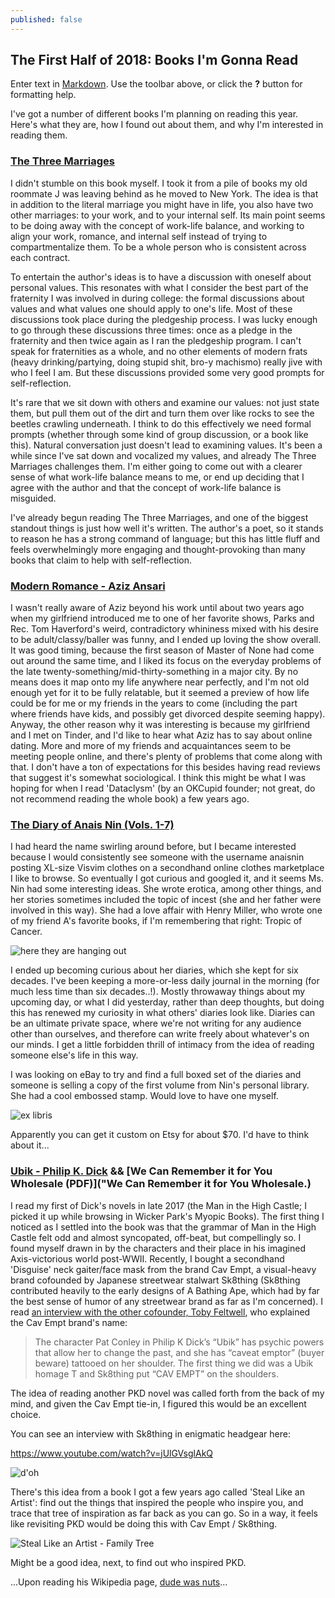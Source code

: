 ```yaml
---
published: false
---
```

## The First Half of 2018: Books I'm Gonna Read

Enter text in [Markdown](http://daringfireball.net/projects/markdown/). Use the toolbar above, or click the **?** button for formatting help.

I've got a number of different books I'm planning on reading this year. Here's what they are, how I found out about them, and why I'm interested in reading them.

### [The Three Marriages](https://www.amazon.com/Three-Marriages-Reimagining-Work-Relationship/dp/159448435X)

I didn't stumble on this book myself. I took it from a pile of books my old roommate J was leaving behind as he moved to New York. The idea is that in addition to the literal marriage you might have in life, you also have two other marriages: to your work, and to your internal self. Its main point seems to be doing away with the concept of work-life balance, and working to align your work, romance, and internal self instead of trying to compartmentalize them. To be a whole person who is consistent across each contract.

To entertain the author's ideas is to have a discussion with oneself about personal values. This resonates with what I consider the best part of the fraternity I was involved in during college: the formal discussions about values and what values one should apply to one's life. Most of these discussions took place during the pledgeship process. I was lucky enough to go through these discussions three times: once as a pledge in the fraternity and then twice again as I ran the pledgeship program. I can't speak for fraternities as a whole, and no other elements of modern frats (heavy drinking/partying, doing stupid shit, bro-y machismo) really jive with who I feel I am. But these discussions provided some very good prompts for self-reflection. 

It's rare that we sit down with others and examine our values: not just state them, but pull them out of the dirt and turn them over like rocks to see the beetles crawling underneath. I think to do this effectively we need formal prompts (whether through some kind of group discussion, or a book like this). Natural conversation just doesn't lead to examining values. It's been a while since I've sat down and vocalized my values, and already The Three Marriages challenges them. I'm either going to come out with a clearer sense of what work-life balance means to me, or end up deciding that I agree with the author and that the concept of work-life balance is misguided.

I've already begun reading The Three Marriages, and one of the biggest standout things is just how well it's written. The author's a poet, so it stands to reason he has a strong command of language; but this has little fluff and feels overwhelmingly more engaging and thought-provoking than many books that claim to help with self-reflection.

### [Modern Romance - Aziz Ansari](https://www.amazon.com/Modern-Romance-Aziz-Ansari/dp/0143109251)

I wasn't really aware of Aziz beyond his work until about two years ago when my girlfriend introduced me to one of her favorite shows, Parks and Rec. Tom Haverford's weird, contradictory whininess mixed with his desire to be adult/classy/baller was funny, and I ended up loving the show overall. It was good timing, because the first season of Master of None had come out around the same time, and I liked its focus on the everyday problems of the late twenty-something/mid-thirty-something in a major city. By no means does it map onto my life anywhere near perfectly, and I'm not old enough yet for it to be fully relatable, but it seemed a preview of how life could be for me or my friends in the years to come (including the part where friends have kids, and possibly get divorced despite seeming happy). Anyway, the other reason why it was interesting is because my girlfriend and I met on Tinder, and I'd like to hear what Aziz has to say about online dating. More and more of my friends and acquaintances seem to be meeting people online, and there's plenty of problems that come along with that. I don't have a ton of expectations for this besides having read reviews that suggest it's somewhat sociological. I think this might be what I was hoping for when I read 'Dataclysm' (by an OKCupid founder; not great, do not recommend reading the whole book) a few years ago.

### [The Diary of Anais Nin (Vols. 1-7)](https://www.amazon.com/gp/product/B011M9IRT8/ref=series_rw_dp_sw)

I had heard the name swirling around before, but I became interested because I would consistently see someone with the username anaisnin posting XL-size Visvim clothes on a secondhand online clothes marketplace I like to browse. So eventually I got curious and googled it, and it seems Ms. Nin had some interesting ideas. She wrote erotica, among other things, and her stories sometimes included the topic of incest (she and her father were involved in this way). She had a love affair with Henry Miller, who wrote one of my friend A's favorite books, if I'm remembering that right: Tropic of Cancer.

![here they are hanging out]({{site.baseurl}}/_posts/anais_nin_henry_miller.jpg)

I ended up becoming curious about her diaries, which she kept for six decades. I've been keeping a more-or-less daily journal in the morning (for much less time than six decades..!). Mostly throwaway things about my upcoming day, or what I did yesterday, rather than deep thoughts, but doing this has renewed my curiosity in what others' diaries look like. Diaries can be an ultimate private space, where we're not writing for any audience other than ourselves, and therefore can write freely about whatever's on our minds. I get a little forbidden thrill of intimacy from the idea of reading someone else's life in this way.

I was looking on eBay to try and find a full boxed set of the diaries and someone is selling a copy of the first volume from Nin's personal library. She had a cool embossed stamp. Would love to have one myself.

![ex libris]({{site.baseurl}}/_posts/anais_nin_ex_libris.jpg)

Apparently you can get it custom on Etsy for about $70. I'd have to think about it...

### [Ubik - Philip K. Dick](https://www.amazon.com/Ubik-Philip-K-Dick/dp/0547572298) && [We Can Remember it for You Wholesale (PDF)]("We Can Remember it for You Wholesale.)

I read my first of Dick's novels in late 2017 (the Man in the High Castle; I picked it up while browsing in Wicker Park's Myopic Books). The first thing I noticed as I settled into the book was that the grammar of Man in the High Castle felt odd and almost syncopated, off-beat, but compellingly so. I found myself drawn in by the characters and their place in his imagined Axis-victorious world post-WWII. Recently, I bought a secondhand 'Disguise' neck gaiter/face mask from the brand Cav Empt, a visual-heavy brand cofounded by Japanese streetwear stalwart Sk8thing (Sk8thing contributed heavily to the early designs of A Bathing Ape, which had by far the best sense of humor of any streetwear brand as far as I'm concerned). I read [an interview with the other cofounder, Toby Feltwell](http://www.dazeddigital.com/fashion/article/31437/1/cav-empt-discuss-streetwear-grime-and-anonymity), who explained the Cav Empt brand's name: 

> The character Pat Conley in Philip K Dick’s “Ubik” has psychic powers that allow her to change the past, and she has “caveat emptor” (buyer beware) tattooed on her shoulder. The first thing we did was a Ubik homage T and Sk8thing put “CAV EMPT” on the shoulders.

The idea of reading another PKD novel was called forth from the back of my mind, and given the Cav Empt tie-in, I figured this would be an excellent choice. 

You can see an interview with Sk8thing in enigmatic headgear here:

https://www.youtube.com/watch?v=jUlGVsglAkQ

![d'oh]({{site.baseurl}}/_posts/sk8thing_interview.jpg)

There's this idea from a book I got a few years ago called 'Steal Like an Artist': find out the things that inspired the people who inspire you, and trace that tree of inspiration as far back as you can go. So in a way, it feels like revisiting PKD would be doing this with Cav Empt / Sk8thing.

![Steal Like an Artist - Family Tree]({{site.baseurl}}/_posts/steal_like_artist_family_tree.jpg)

Might be a good idea, next, to find out who inspired PKD. 

...Upon reading his Wikipedia page, [dude was nuts](https://en.wikipedia.org/wiki/Philip_K._Dick#Paranormal_experiences_and_mental_health_issues)...



